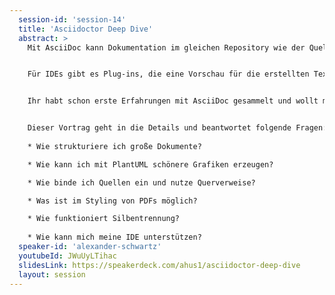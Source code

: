 ```yaml
---
  session-id: 'session-14'
  title: 'Asciidoctor Deep Dive'
  abstract: >
    Mit AsciiDoc kann Dokumentation im gleichen Repository wie der Quellcode des Programms eingecheckt werden. Damit kann die Dokumentation in AsciiDoc zusammen mit der Funktionalität im Code mit jeder umgesetzten User-Story mitwachsen.


    Für IDEs gibt es Plug-ins, die eine Vorschau für die erstellten Texte ermöglichen und Refactorings der erstellten Dokumente erlauben. Der Continuous-Integration-Server erstellt anschließend aus den AsciiDoc-Dateien die HTML- oder PDF-Dokumente für die Nutzer.


    Ihr habt schon erste Erfahrungen mit AsciiDoc gesammelt und wollt mehr erfahren?


    Dieser Vortrag geht in die Details und beantwortet folgende Fragen:
    
    * Wie strukturiere ich große Dokumente?

    * Wie kann ich mit PlantUML schönere Grafiken erzeugen?

    * Wie binde ich Quellen ein und nutze Querverweise?

    * Was ist im Styling von PDFs möglich?

    * Wie funktioniert Silbentrennung?
    
    * Wie kann mich meine IDE unterstützen?
  speaker-id: 'alexander-schwartz'
  youtubeId: JWuUyLTihac
  slidesLink: https://speakerdeck.com/ahus1/asciidoctor-deep-dive
  layout: session
---
```

